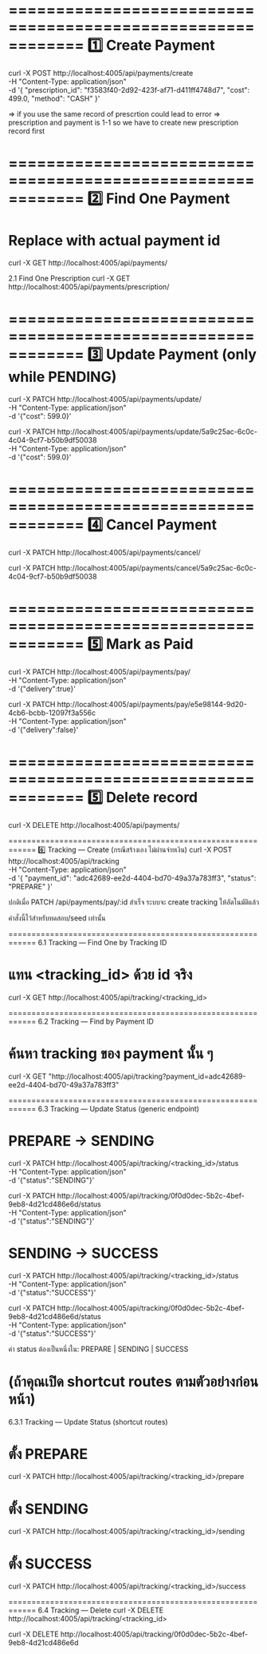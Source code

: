 ============================================================
1️⃣ Create Payment
============================================================
curl -X POST http://localhost:4005/api/payments/create \
  -H "Content-Type: application/json" \
  -d '{
    "prescription_id": "f3583f40-2d92-423f-af71-d411ff4748d7",
    "cost": 499.0,
    "method": "CASH"
  }'

=> if you use the same record of prescrtion could lead to error => prescription and payment is 1-1
so we have to create new prescription record first

============================================================
2️⃣ Find One Payment
============================================================
# Replace <id> with actual payment id
curl -X GET http://localhost:4005/api/payments/<id>

2.1 Find One Prescription
curl -X GET http://localhost:4005/api/payments/prescription/<id>


============================================================
3️⃣ Update Payment (only while PENDING)
============================================================
curl -X PATCH http://localhost:4005/api/payments/update/<id> \
  -H "Content-Type: application/json" \
  -d '{"cost": 599.0}'

curl -X PATCH http://localhost:4005/api/payments/update/5a9c25ac-6c0c-4c04-9cf7-b50b9df50038 \
  -H "Content-Type: application/json" \
  -d '{"cost": 599.0}'


============================================================
4️⃣ Cancel Payment
============================================================
curl -X PATCH http://localhost:4005/api/payments/cancel/<id>

curl -X PATCH http://localhost:4005/api/payments/cancel/5a9c25ac-6c0c-4c04-9cf7-b50b9df50038

============================================================
5️⃣ Mark as Paid
============================================================
curl -X PATCH http://localhost:4005/api/payments/pay/<id> \
  -H "Content-Type: application/json" \
  -d '{"delivery":true}'

curl -X PATCH http://localhost:4005/api/payments/pay/e5e98144-9d20-4cb6-bcbb-12097f3a556c \
  -H "Content-Type: application/json" \
  -d '{"delivery":false}'


============================================================
5️⃣ Delete record
============================================================
curl -X DELETE http://localhost:4005/api/payments/<id>




============================================================
6️⃣ Tracking — Create (กรณีสร้างเอง ไม่ผ่านจ่ายเงิน)
curl -X POST http://localhost:4005/api/tracking \
  -H "Content-Type: application/json" \
  -d '{
    "payment_id": "adc42689-ee2d-4404-bd70-49a37a783ff3",
    "status": "PREPARE"
  }'


ปกติเมื่อ PATCH /api/payments/pay/:id สำเร็จ ระบบจะ create tracking ให้อัตโนมัติแล้ว

คำสั่งนี้ไว้สำหรับทดสอบ/seed เท่านั้น

============================================================
6.1 Tracking — Find One by Tracking ID
# แทน <tracking_id> ด้วย id จริง
curl -X GET http://localhost:4005/api/tracking/<tracking_id>

============================================================
6.2 Tracking — Find by Payment ID
# ค้นหา tracking ของ payment นั้น ๆ
curl -X GET "http://localhost:4005/api/tracking?payment_id=adc42689-ee2d-4404-bd70-49a37a783ff3"

============================================================
6.3 Tracking — Update Status (generic endpoint)
# PREPARE -> SENDING
curl -X PATCH http://localhost:4005/api/tracking/<tracking_id>/status \
  -H "Content-Type: application/json" \
  -d '{"status":"SENDING"}'

curl -X PATCH http://localhost:4005/api/tracking/0f0d0dec-5b2c-4bef-9eb8-4d21cd486e6d/status \
  -H "Content-Type: application/json" \
  -d '{"status":"SENDING"}'

# SENDING -> SUCCESS
curl -X PATCH http://localhost:4005/api/tracking/<tracking_id>/status \
  -H "Content-Type: application/json" \
  -d '{"status":"SUCCESS"}'

curl -X PATCH http://localhost:4005/api/tracking/0f0d0dec-5b2c-4bef-9eb8-4d21cd486e6d/status \
  -H "Content-Type: application/json" \
  -d '{"status":"SUCCESS"}'

ค่า status ต้องเป็นหนึ่งใน: PREPARE | SENDING | SUCCESS

(ถ้าคุณเปิด shortcut routes ตามตัวอย่างก่อนหน้า)
============================================================
6.3.1 Tracking — Update Status (shortcut routes)
# ตั้ง PREPARE
curl -X PATCH http://localhost:4005/api/tracking/<tracking_id>/prepare

# ตั้ง SENDING
curl -X PATCH http://localhost:4005/api/tracking/<tracking_id>/sending

# ตั้ง SUCCESS
curl -X PATCH http://localhost:4005/api/tracking/<tracking_id>/success

============================================================
6.4 Tracking — Delete
curl -X DELETE http://localhost:4005/api/tracking/<tracking_id>

curl -X DELETE http://localhost:4005/api/tracking/0f0d0dec-5b2c-4bef-9eb8-4d21cd486e6d